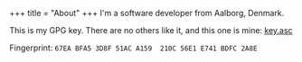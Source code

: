 +++
title = "About"
+++
I'm a software developer from Aalborg, Denmark.

This is my GPG key. There are no others like it, and this one is mine: [key.asc](/files/key.asc)

Fingerprint: `67EA BFA5 3D8F 51AC A159  210C 56E1 E741 BDFC 2A8E`
